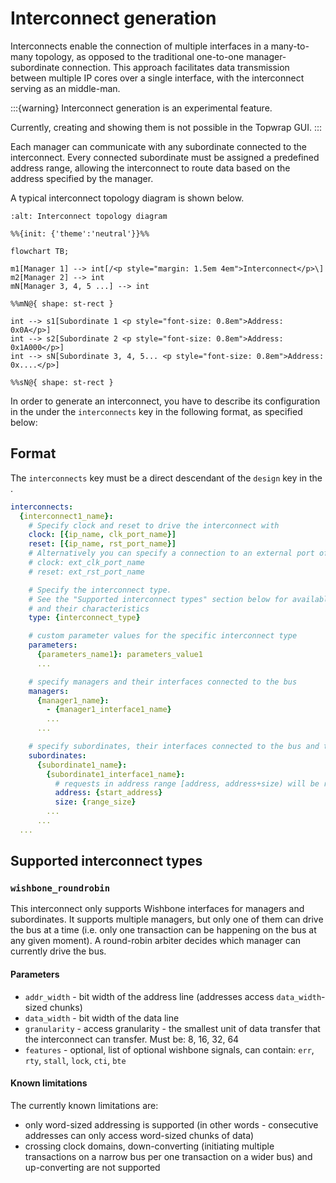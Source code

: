 # Interconnect generation

Interconnects enable the connection of multiple interfaces in a many-to-many topology, as opposed to the traditional one-to-one manager-subordinate connection. This approach facilitates data transmission between multiple IP cores over a single interface, with the interconnect serving as an middle-man.

:::{warning}
Interconnect generation is an experimental feature.

Currently, creating and showing them is not possible in the Topwrap GUI.
:::

Each manager can communicate with any subordinate connected to the interconnect. Every connected subordinate must be assigned a predefined address range, allowing the interconnect to route data based on the address specified by the manager.

A typical interconnect topology diagram is shown below.


```{mermaid}
:alt: Interconnect topology diagram

%%{init: {'theme':'neutral'}}%%

flowchart TB;

m1[Manager 1] --> int[/<p style="margin: 1.5em 4em">Interconnect</p>\]
m2[Manager 2] --> int
mN[Manager 3, 4, 5 ...] --> int

%%mN@{ shape: st-rect }

int --> s1[Subordinate 1 <p style="font-size: 0.8em">Address: 0x0A</p>]
int --> s2[Subordinate 2 <p style="font-size: 0.8em">Address: 0x1A000</p>]
int --> sN[Subordinate 3, 4, 5... <p style="font-size: 0.8em">Address: 0x....</p>]

%%sN@{ shape: st-rect }
```

In order to generate an interconnect, you have to describe its configuration in the [](description_files.md#design-description) under the `interconnects` key in the following format, as specified below:

## Format

The `interconnects` key must be a direct descendant of the `design` key in the [](description_files.md#design-description).

```yaml
interconnects:
  {interconnect1_name}:
    # Specify clock and reset to drive the interconnect with
    clock: [{ip_name, clk_port_name}]
    reset: [{ip_name, rst_port_name}]
    # Alternatively you can specify a connection to an external port of this design:
    # clock: ext_clk_port_name
    # reset: ext_rst_port_name

    # Specify the interconnect type.
    # See the "Supported interconnect types" section below for available types
    # and their characteristics
    type: {interconnect_type}

    # custom parameter values for the specific interconnect type
    parameters:
      {parameters_name1}: parameters_value1
      ...

    # specify managers and their interfaces connected to the bus
    managers:
      {manager1_name}:
        - {manager1_interface1_name}
        ...
      ...

    # specify subordinates, their interfaces connected to the bus and their bus parameters
    subordinates:
      {subordinate1_name}:
        {subordinate1_interface1_name}:
          # requests in address range [address, address+size) will be routed to this interface
          address: {start_address}
          size: {range_size}
        ...
      ...
  ...
```
## Supported interconnect types

### `wishbone_roundrobin`

This interconnect only supports Wishbone interfaces for managers and subordinates.
It supports multiple managers, but only one of them can drive the bus at a time (i.e. only one transaction can be happening on the bus at any given moment).
A round-robin arbiter decides which manager can currently drive the bus.

#### Parameters

- `addr_width` - bit width of the address line (addresses access `data_width`-sized chunks)
- `data_width` - bit width of the data line
- `granularity` - access granularity - the smallest unit of data transfer that the interconnect can transfer. Must be: 8, 16, 32, 64
- `features` - optional, list of optional wishbone signals, can contain: `err`, `rty`, `stall`, `lock`, `cti`, `bte`

#### Known limitations

The currently known limitations are:
- only word-sized addressing is supported (in other words - consecutive addresses can only access word-sized chunks of data)
- crossing clock domains, down-converting (initiating multiple transactions on a narrow bus per one transaction on a wider bus) and up-converting are not supported
